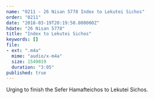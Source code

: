 ```yaml
---
name: "0211 - 26 Nisan 5778 Index to Lekutei Sichos"
order: "0211"
date: "2018-03-19T20:19:50.000000Z"
hdate: "26 Nisan 5778"
title: "Index to Lekutei Sichos"
keywords: []
file:
- ext: ".m4a"
  mime: "audio/x-m4a"
  size: 1549019
  duration: "3:05"
published: true
---
```

Urging to finish the Sefer Hamafteichos to Lekutei Sichos.

